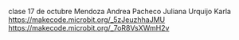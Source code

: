 clase 17 de octubre 
Mendoza Andrea 
Pacheco Juliana
Urquijo Karla 
https://makecode.microbit.org/_5zJeuzhhaJMU
https://makecode.microbit.org/_7oR8VsXWmH2v
